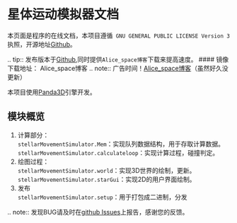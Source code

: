 <!--
 * @Author: Alicespace
 * @Date: 2019-12-24 12:18:22
 * @LastEditTime : 2019-12-24 13:19:51
 -->

# 星体运动模拟器文档


本页面是程序的在线文档，本项目遵循``` GNU GENERAL PUBLIC LICENSE Version 3```执照，开源地址[Github](https://github.com/Alice-space/stellar-movement-simulator)。  

.. tip::
        发布版本于[Github](https://github.com/Alice-space/stellar-movement-simulator/releases),同时提供`Alice_space博客`下载来提高速度。
        #### 镜像下载地址：
        Alice_space博客
.. note::
        广告时间！[Alice_space博客](https://alicespace.cn/)（虽然好久没更新）

本项目使用[Panda3D](https://www.panda3d.org/)引擎开发。

## 模块概览

1. 计算部分：  
    `stellarMovementSimulator.Mem`：实现队列数据结构，用于存取计算数据。
    `stellarMovementSimulator.calculateloop`：实现计算过程，碰撞判定。
2. 绘图过程：  
    `stellarMovementSimulator.world`：实现3D世界的绘制，更新。  
    `stellarMovementSimulator.starGui`：实现2D的用户界面绘制。
3. 发布  
    `stellarMovementSimulator.setup`：用于打包成二进制，分发

.. note::
        发现BUG请及时在[github Issues](https://github.com/Alice-space/stellar-movement-simulator/issues)上报告，感谢您的反馈。
